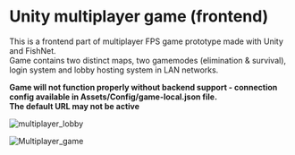 # Unity multiplayer game (frontend)
This is a frontend part of multiplayer FPS game prototype made with Unity and FishNet.\
Game contains two distinct maps, two gamemodes (elimination & survival), login system and lobby hosting system in LAN networks.

**Game will not function properly without backend support - connection config available in Assets/Config/game-local.json file.   
The default URL may not be active**


![multiplayer_lobby](https://github.com/marcijay/Multiplayer_unity_game/assets/62373202/adcaf0db-2ac1-4b24-a8ee-7c99bb820e9b)


![Multiplayer_game](https://github.com/marcijay/Multiplayer_unity_game/assets/62373202/bcaa3b7e-96b2-4b45-ac9f-0a2b6a105f25)


